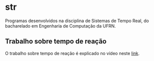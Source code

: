 # str
Programas desenvolvidos na disciplina de Sistemas de Tempo Real, do bacharelado em Engenharia de Computação da UFRN.
## Trabalho sobre tempo de reação
O trabalho sobre tempo de reação é explicado no vídeo neste [link]().

